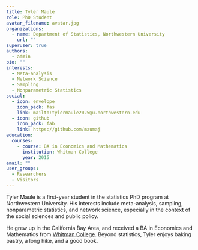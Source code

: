 ```yaml
---
title: Tyler Maule
role: PhD Student
avatar_filename: avatar.jpg
organizations:
  - name: Department of Statistics, Northwestern University
    url: ""
superuser: true
authors:
  - admin
bio: ""
interests:
  - Meta-analysis
  - Network Science
  - Sampling
  - Nonparametric Statistics
social:
  - icon: envelope
    icon_pack: fas
    link: mailto:tylermaule2025@u.northwestern.edu
  - icon: github
    icon_pack: fab
    link: https://github.com/maumaj
education:
  courses:
    - course: BA in Economics and Mathematics
      institution: Whitman College
      year: 2015
email: ""
user_groups:
  - Researchers
  - Visitors
---
```

Tyler Maule is a first-year student in the statistics PhD program at Northwestern University. His interests include meta-analysis, sampling, nonparametric statistics, and network science, especially in the context of the social sciences and public policy. 

He grew up in the California Bay Area, and received a BA in Economics and Mathematics from [Whitman College](https://www.whitman.edu/). Beyond statistics, Tyler enjoys baking pastry, a long hike, and a good book.